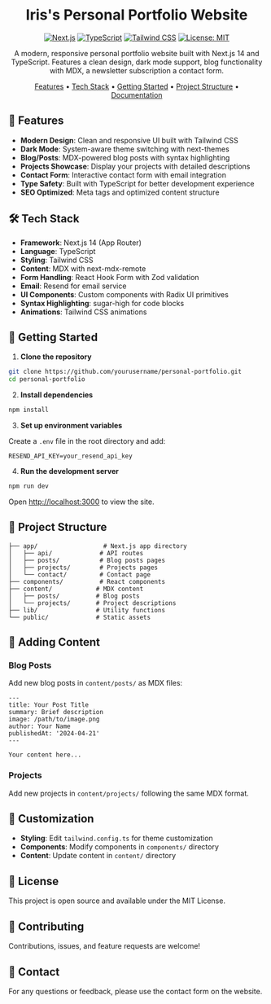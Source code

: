 <div align="center">

# Iris's Personal Portfolio Website

[![Next.js](https://img.shields.io/badge/Next.js-15.2-black?logo=next.js)](https://nextjs.org/)
[![TypeScript](https://img.shields.io/badge/TypeScript-5.0-blue?logo=typescript)](https://www.typescriptlang.org/)
[![Tailwind CSS](https://img.shields.io/badge/Tailwind-4.0-38B2AC?logo=tailwind-css)](https://tailwindcss.com/)
[![License: MIT](https://img.shields.io/badge/License-MIT-yellow.svg)](https://opensource.org/licenses/MIT)

A modern, responsive personal portfolio website built with Next.js 14 and TypeScript. Features a clean design, dark mode support, blog functionality with MDX, a newsletter subscription a contact form.

[Features](#-features) • [Tech Stack](#️-tech-stack) • [Getting Started](#-getting-started) • [Project Structure](#-project-structure) • [Documentation](#-adding-content)

</div>

## 🌟 Features

- **Modern Design**: Clean and responsive UI built with Tailwind CSS
- **Dark Mode**: System-aware theme switching with next-themes
- **Blog/Posts**: MDX-powered blog posts with syntax highlighting
- **Projects Showcase**: Display your projects with detailed descriptions
- **Contact Form**: Interactive contact form with email integration
- **Type Safety**: Built with TypeScript for better development experience
- **SEO Optimized**: Meta tags and optimized content structure

## 🛠️ Tech Stack

- **Framework**: Next.js 14 (App Router)
- **Language**: TypeScript
- **Styling**: Tailwind CSS
- **Content**: MDX with next-mdx-remote
- **Form Handling**: React Hook Form with Zod validation
- **Email**: Resend for email service
- **UI Components**: Custom components with Radix UI primitives
- **Syntax Highlighting**: sugar-high for code blocks
- **Animations**: Tailwind CSS animations

## 🚀 Getting Started

1. **Clone the repository**

```bash
git clone https://github.com/yourusername/personal-portfolio.git
cd personal-portfolio
```

2. **Install dependencies**

```bash
npm install
```

3. **Set up environment variables**

Create a `.env` file in the root directory and add:

```env
RESEND_API_KEY=your_resend_api_key
```

4. **Run the development server**

```bash
npm run dev
```

Open [http://localhost:3000](http://localhost:3000) to view the site.

## 📁 Project Structure

```
├── app/                  # Next.js app directory
│   ├── api/             # API routes
│   ├── posts/           # Blog posts pages
│   ├── projects/        # Projects pages
│   └── contact/         # Contact page
├── components/          # React components
├── content/            # MDX content
│   ├── posts/          # Blog posts
│   └── projects/       # Project descriptions
├── lib/                # Utility functions
└── public/             # Static assets
```

## 📝 Adding Content

### Blog Posts
Add new blog posts in `content/posts/` as MDX files:

```mdx
---
title: Your Post Title
summary: Brief description
image: /path/to/image.png
author: Your Name
publishedAt: '2024-04-21'
---

Your content here...
```

### Projects
Add new projects in `content/projects/` following the same MDX format.

## 🎨 Customization

- **Styling**: Edit `tailwind.config.ts` for theme customization
- **Components**: Modify components in `components/` directory
- **Content**: Update content in `content/` directory

## 📄 License

This project is open source and available under the MIT License.

## 🤝 Contributing

Contributions, issues, and feature requests are welcome!

## 📧 Contact

For any questions or feedback, please use the contact form on the website.
